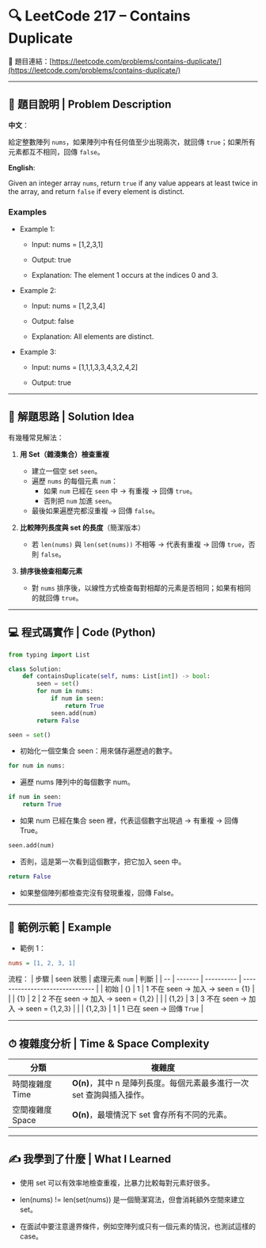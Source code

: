 # 🔍 LeetCode 217 – Contains Duplicate
🔗 題目連結：[https://leetcode.com/problems/contains-duplicate/](https://leetcode.com/problems/contains-duplicate/)

---

## 📄 題目說明 | Problem Description

**中文**：

給定整數陣列 `nums`，如果陣列中有任何值至少出現兩次，就回傳 `true`；如果所有元素都互不相同，回傳 `false`。  

**English**: 

Given an integer array `nums`, return `true` if any value appears at least twice in the array, and return `false` if every element is distinct.

### Examples
- Example 1:

    - Input: nums = [1,2,3,1]

    - Output: true

    - Explanation: The element 1 occurs at the indices 0 and 3.

- Example 2:

    - Input: nums = [1,2,3,4]

    - Output: false

    - Explanation: All elements are distinct.

- Example 3:

    - Input: nums = [1,1,1,3,3,4,3,2,4,2]

    - Output: true

---

## 🧠 解題思路 | Solution Idea

有幾種常見解法：

1. **用 Set（雜湊集合）檢查重複**  
   - 建立一個空 set `seen`。  
   - 遍歷 `nums` 的每個元素 `num`：  
     - 如果 `num` 已經在 `seen` 中 → 有重複 → 回傳 `true`。  
     - 否則把 `num` 加進 `seen`。  
   - 最後如果遍歷完都沒重複 → 回傳 `false`。

2. **比較陣列長度與 set 的長度**（簡潔版本）  
   - 若 `len(nums)` 與 `len(set(nums))` 不相等 → 代表有重複 → 回傳 `true`，否則 `false`。

3. **排序後檢查相鄰元素**  
   - 對 `nums` 排序後，以線性方式檢查每對相鄰的元素是否相同；如果有相同的就回傳 `true`。

---

## 💻 程式碼實作 | Code (Python)

```python
from typing import List

class Solution:
    def containsDuplicate(self, nums: List[int]) -> bool:
        seen = set()
        for num in nums:
            if num in seen:
                return True
            seen.add(num)
        return False
```
```python
seen = set()
```
- 初始化一個空集合 seen：用來儲存遍歷過的數字。
```python
for num in nums:
```
- 遍歷 nums 陣列中的每個數字 num。
```python
if num in seen:
    return True
```
- 如果 num 已經在集合 seen 裡，代表這個數字出現過 → 有重複 → 回傳 True。
```python
seen.add(num)
```
- 否則，這是第一次看到這個數字，把它加入 seen 中。
```python
return False
```
- 如果整個陣列都檢查完沒有發現重複，回傳 False。

---

## 🧪 範例示範 | Example 

- 範例 1：
```ini
nums = [1, 2, 3, 1]
```
流程：
| 步驟 | seen 狀態 | 處理元素 `num` | 判斷                              |
| -- | ------- | ---------- | ------------------------------- |
| 初始 | {}      | 1          | 1 不在 seen → 加入 → seen = {1}     |
|    | {1}     | 2          | 2 不在 seen → 加入 → seen = {1,2}   |
|    | {1,2}   | 3          | 3 不在 seen → 加入 → seen = {1,2,3} |
|    | {1,2,3} | 1          | 1 已在 seen → 回傳 `True`           |

---

## ⏱ 複雜度分析 | Time & Space Complexity
| 分類          | 複雜度                                         |
| ----------- | ------------------------------------------- |
| 時間複雜度 Time  | **O(n)**，其中 n 是陣列長度。每個元素最多進行一次 set 查詢與插入操作。 |
| 空間複雜度 Space | **O(n)**，最壞情況下 set 會存所有不同的元素。               |

---

## ✍️ 我學到了什麼 | What I Learned

- 使用 set 可以有效率地檢查重複，比暴力比較每對元素好很多。

- len(nums) != len(set(nums)) 是一個簡潔寫法，但會消耗額外空間來建立 set。

- 在面試中要注意邊界條件，例如空陣列或只有一個元素的情況，也測試這樣的 case。